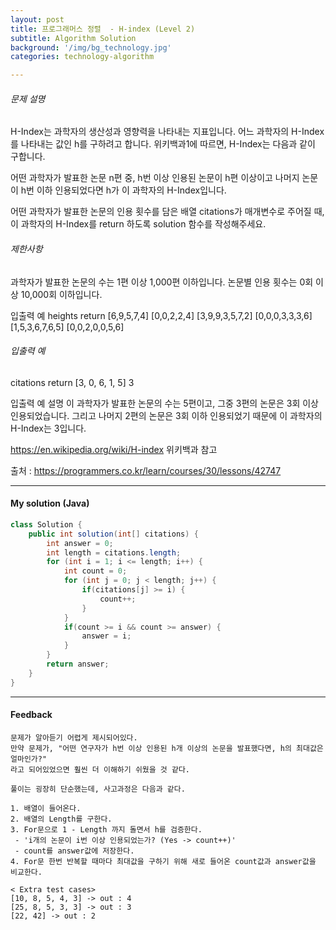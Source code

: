 ```yaml
---
layout: post
title: 프로그래머스 정렬  - H-index (Level 2)
subtitle: Algorithm Solution
background: '/img/bg_technology.jpg'
categories: technology-algorithm

---
```



###### 문제 설명
H-Index는 과학자의 생산성과 영향력을 나타내는 지표입니다. 어느 과학자의 H-Index를 나타내는 값인 h를 구하려고 합니다. 위키백과1에 따르면, H-Index는 다음과 같이 구합니다.

어떤 과학자가 발표한 논문 n편 중, h번 이상 인용된 논문이 h편 이상이고 나머지 논문이 h번 이하 인용되었다면 h가 이 과학자의 H-Index입니다.

어떤 과학자가 발표한 논문의 인용 횟수를 담은 배열 citations가 매개변수로 주어질 때, 이 과학자의 H-Index를 return 하도록 solution 함수를 작성해주세요.

###### 제한사항
과학자가 발표한 논문의 수는 1편 이상 1,000편 이하입니다.
논문별 인용 횟수는 0회 이상 10,000회 이하입니다.

입출력 예
heights				return
[6,9,5,7,4]			[0,0,2,2,4]
[3,9,9,3,5,7,2]		[0,0,0,3,3,3,6]
[1,5,3,6,7,6,5]		[0,0,2,0,0,5,6]

###### 입출력 예
citations			return
[3, 0, 6, 1, 5]		3

입출력 예 설명
이 과학자가 발표한 논문의 수는 5편이고, 그중 3편의 논문은 3회 이상 인용되었습니다. 그리고 나머지 2편의 논문은 3회 이하 인용되었기 때문에 이 과학자의 H-Index는 3입니다.

https://en.wikipedia.org/wiki/H-index 위키백과 참고

출처 : https://programmers.co.kr/learn/courses/30/lessons/42747



---

#### My solution (Java)

```java
class Solution {
	public int solution(int[] citations) {
		int answer = 0;
		int length = citations.length;
		for (int i = 1; i <= length; i++) {
			int count = 0;
			for (int j = 0; j < length; j++) {
				if(citations[j] >= i) {
					count++;
				}
			}
			if(count >= i && count >= answer) {
				answer = i;
			}
		}
		return answer;
	}
}
```



---

#### Feedback

```
문제가 알아듣기 어렵게 제시되어있다.
만약 문제가, "어떤 연구자가 h번 이상 인용된 h개 이상의 논문을 발표했다면, h의 최대값은 얼마인가?"
라고 되어있었으면 훨씬 더 이해하기 쉬웠을 것 같다.

풀이는 굉장히 단순했는데, 사고과정은 다음과 같다.

1. 배열이 들어온다.
2. 배열의 Length를 구한다.
3. For문으로 1 - Length 까지 돌면서 h를 검증한다.
 - 'i개의 논문이 i번 이상 인용되었는가? (Yes -> count++)'
 - count를 answer값에 저장한다.
4. For문 한번 반복할 때마다 최대값을 구하기 위해 새로 들어온 count값과 answer값을 비교한다.

< Extra test cases>
[10, 8, 5, 4, 3] -> out : 4
[25, 8, 5, 3, 3] -> out : 3
[22, 42] -> out : 2
```

